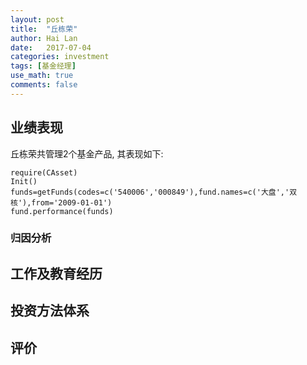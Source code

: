 ```yaml
---
layout: post
title:  "丘栋荣"
author: Hai Lan
date:   2017-07-04
categories: investment
tags: [基金经理]
use_math: true
comments: false
---
```

## 业绩表现
丘栋荣共管理2个基金产品, 其表现如下:
```{r}
require(CAsset)
Init()
funds=getFunds(codes=c('540006','000849'),fund.names=c('大盘','双核'),from='2009-01-01')
fund.performance(funds)
```
### 归因分析

## 工作及教育经历

## 投资方法体系

## 评价
